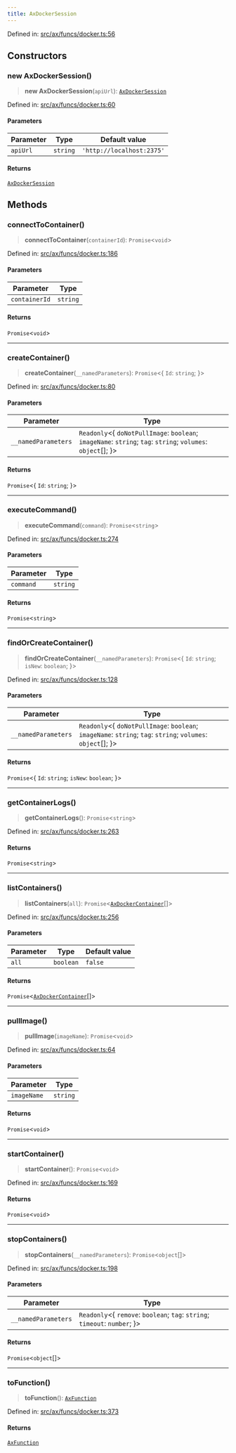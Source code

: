 ```yaml
---
title: AxDockerSession
---
```


Defined in: [src/ax/funcs/docker.ts:56](#apidocs/httpsgithubcomax-llmaxblob3b79ada8d723949fcd8a76c2b6f48cf69d8394f8srcaxfuncsdockertsl56)

## Constructors

<a id="Constructors"></a>

### new AxDockerSession()

> **new AxDockerSession**(`apiUrl`): [`AxDockerSession`](#apidocs/classaxdockersession)

Defined in: [src/ax/funcs/docker.ts:60](#apidocs/httpsgithubcomax-llmaxblob3b79ada8d723949fcd8a76c2b6f48cf69d8394f8srcaxfuncsdockertsl60)

#### Parameters

| Parameter | Type | Default value |
| ------ | ------ | ------ |
| `apiUrl` | `string` | `'http://localhost:2375'` |

#### Returns

[`AxDockerSession`](#apidocs/classaxdockersession)

## Methods

<a id="connectToContainer"></a>

### connectToContainer()

> **connectToContainer**(`containerId`): `Promise`\<`void`\>

Defined in: [src/ax/funcs/docker.ts:186](#apidocs/httpsgithubcomax-llmaxblob3b79ada8d723949fcd8a76c2b6f48cf69d8394f8srcaxfuncsdockertsl186)

#### Parameters

| Parameter | Type |
| ------ | ------ |
| `containerId` | `string` |

#### Returns

`Promise`\<`void`\>

***

<a id="createContainer"></a>

### createContainer()

> **createContainer**(`__namedParameters`): `Promise`\<\{ `Id`: `string`; \}\>

Defined in: [src/ax/funcs/docker.ts:80](#apidocs/httpsgithubcomax-llmaxblob3b79ada8d723949fcd8a76c2b6f48cf69d8394f8srcaxfuncsdockertsl80)

#### Parameters

| Parameter | Type |
| ------ | ------ |
| `__namedParameters` | `Readonly`\<\{ `doNotPullImage`: `boolean`; `imageName`: `string`; `tag`: `string`; `volumes`: `object`[]; \}\> |

#### Returns

`Promise`\<\{ `Id`: `string`; \}\>

***

<a id="executeCommand"></a>

### executeCommand()

> **executeCommand**(`command`): `Promise`\<`string`\>

Defined in: [src/ax/funcs/docker.ts:274](#apidocs/httpsgithubcomax-llmaxblob3b79ada8d723949fcd8a76c2b6f48cf69d8394f8srcaxfuncsdockertsl274)

#### Parameters

| Parameter | Type |
| ------ | ------ |
| `command` | `string` |

#### Returns

`Promise`\<`string`\>

***

<a id="findOrCreateContainer"></a>

### findOrCreateContainer()

> **findOrCreateContainer**(`__namedParameters`): `Promise`\<\{ `Id`: `string`; `isNew`: `boolean`; \}\>

Defined in: [src/ax/funcs/docker.ts:128](#apidocs/httpsgithubcomax-llmaxblob3b79ada8d723949fcd8a76c2b6f48cf69d8394f8srcaxfuncsdockertsl128)

#### Parameters

| Parameter | Type |
| ------ | ------ |
| `__namedParameters` | `Readonly`\<\{ `doNotPullImage`: `boolean`; `imageName`: `string`; `tag`: `string`; `volumes`: `object`[]; \}\> |

#### Returns

`Promise`\<\{ `Id`: `string`; `isNew`: `boolean`; \}\>

***

<a id="getContainerLogs"></a>

### getContainerLogs()

> **getContainerLogs**(): `Promise`\<`string`\>

Defined in: [src/ax/funcs/docker.ts:263](#apidocs/httpsgithubcomax-llmaxblob3b79ada8d723949fcd8a76c2b6f48cf69d8394f8srcaxfuncsdockertsl263)

#### Returns

`Promise`\<`string`\>

***

<a id="listContainers"></a>

### listContainers()

> **listContainers**(`all`): `Promise`\<[`AxDockerContainer`](#apidocs/interfaceaxdockercontainer)[]\>

Defined in: [src/ax/funcs/docker.ts:256](#apidocs/httpsgithubcomax-llmaxblob3b79ada8d723949fcd8a76c2b6f48cf69d8394f8srcaxfuncsdockertsl256)

#### Parameters

| Parameter | Type | Default value |
| ------ | ------ | ------ |
| `all` | `boolean` | `false` |

#### Returns

`Promise`\<[`AxDockerContainer`](#apidocs/interfaceaxdockercontainer)[]\>

***

<a id="pullImage"></a>

### pullImage()

> **pullImage**(`imageName`): `Promise`\<`void`\>

Defined in: [src/ax/funcs/docker.ts:64](#apidocs/httpsgithubcomax-llmaxblob3b79ada8d723949fcd8a76c2b6f48cf69d8394f8srcaxfuncsdockertsl64)

#### Parameters

| Parameter | Type |
| ------ | ------ |
| `imageName` | `string` |

#### Returns

`Promise`\<`void`\>

***

<a id="startContainer"></a>

### startContainer()

> **startContainer**(): `Promise`\<`void`\>

Defined in: [src/ax/funcs/docker.ts:169](#apidocs/httpsgithubcomax-llmaxblob3b79ada8d723949fcd8a76c2b6f48cf69d8394f8srcaxfuncsdockertsl169)

#### Returns

`Promise`\<`void`\>

***

<a id="stopContainers"></a>

### stopContainers()

> **stopContainers**(`__namedParameters`): `Promise`\<`object`[]\>

Defined in: [src/ax/funcs/docker.ts:198](#apidocs/httpsgithubcomax-llmaxblob3b79ada8d723949fcd8a76c2b6f48cf69d8394f8srcaxfuncsdockertsl198)

#### Parameters

| Parameter | Type |
| ------ | ------ |
| `__namedParameters` | `Readonly`\<\{ `remove`: `boolean`; `tag`: `string`; `timeout`: `number`; \}\> |

#### Returns

`Promise`\<`object`[]\>

***

<a id="toFunction"></a>

### toFunction()

> **toFunction**(): [`AxFunction`](#apidocs/typealiasaxfunction)

Defined in: [src/ax/funcs/docker.ts:373](#apidocs/httpsgithubcomax-llmaxblob3b79ada8d723949fcd8a76c2b6f48cf69d8394f8srcaxfuncsdockertsl373)

#### Returns

[`AxFunction`](#apidocs/typealiasaxfunction)
